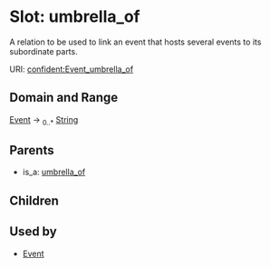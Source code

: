 
# Slot: umbrella_of


A relation to be used to link an event that hosts several events to its subordinate parts.

URI: [confident:Event_umbrella_of](https://raw.githubusercontent.com/TIBHannover/ConfIDent_schema/main/src/linkml/confident_schema.yaml#Event_umbrella_of)


## Domain and Range

[Event](Event.md) &#8594;  <sub>0..\*</sub> [String](types/String.md)

## Parents

 *  is_a: [umbrella_of](umbrella_of.md)

## Children


## Used by

 * [Event](Event.md)
